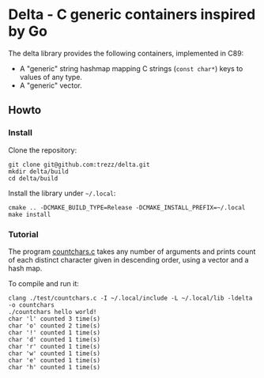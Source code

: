 # Delta - C generic containers inspired by Go

The delta library provides the following containers, implemented in C89:
* A "generic" string hashmap mapping C strings (`const char*`) keys to values of any type.
* A "generic" vector.

## Howto

### Install

Clone the repository:
```
git clone git@github.com:trezz/delta.git
mkdir delta/build
cd delta/build
```

Install the library under `~/.local`:
```
cmake .. -DCMAKE_BUILD_TYPE=Release -DCMAKE_INSTALL_PREFIX=~/.local
make install
```

### Tutorial

The program [countchars.c](test/countchars.c) takes any number of arguments and prints count of each distinct character given in descending order, using a vector and a hash map.

To compile and run it:

```
clang ./test/countchars.c -I ~/.local/include -L ~/.local/lib -ldelta -o countchars
./countchars hello world!
char 'l' counted 3 time(s)
char 'o' counted 2 time(s)
char '!' counted 1 time(s)
char 'd' counted 1 time(s)
char 'r' counted 1 time(s)
char 'w' counted 1 time(s)
char 'e' counted 1 time(s)
char 'h' counted 1 time(s)
```
